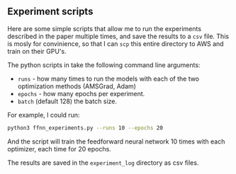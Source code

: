 ## Experiment scripts

Here are some simple scripts that allow me to run the experiments described in the paper multiple times, and save the results to a `csv` file. This is mosly for convinience, so that I can `scp` this entire directory to AWS and train on their GPU's. 

The python scripts in take the following command line arguments:
- `runs` - how many times to run the models with each of the two optimization methods (AMSGrad, Adam)
- `epochs` - how many epochs per experiment. 
- `batch` (default 128) the batch size. 

For example, I could run:
```bash
python3 ffnn_experiments.py --runs 10 --epochs 20
```
And the script will train the feedforward neural network 10 times with each optimizer, each time for 20 epochs. 

The results are saved in the `experiment_log` directory as csv files. 
